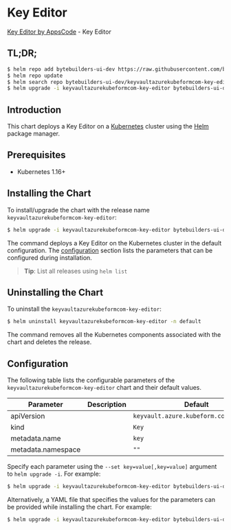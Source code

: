 # Key Editor

[Key Editor by AppsCode](https://byte.builders) - Key Editor

## TL;DR;

```bash
$ helm repo add bytebuilders-ui-dev https://raw.githubusercontent.com/bytebuilders/ui-wizards/
$ helm repo update
$ helm search repo bytebuilders-ui-dev/keyvaultazurekubeformcom-key-editor --version=v0.4.17
$ helm upgrade -i keyvaultazurekubeformcom-key-editor bytebuilders-ui-dev/keyvaultazurekubeformcom-key-editor -n default --create-namespace --version=v0.4.17
```

## Introduction

This chart deploys a Key Editor on a [Kubernetes](http://kubernetes.io) cluster using the [Helm](https://helm.sh) package manager.

## Prerequisites

- Kubernetes 1.16+

## Installing the Chart

To install/upgrade the chart with the release name `keyvaultazurekubeformcom-key-editor`:

```bash
$ helm upgrade -i keyvaultazurekubeformcom-key-editor bytebuilders-ui-dev/keyvaultazurekubeformcom-key-editor -n default --create-namespace --version=v0.4.17
```

The command deploys a Key Editor on the Kubernetes cluster in the default configuration. The [configuration](#configuration) section lists the parameters that can be configured during installation.

> **Tip**: List all releases using `helm list`

## Uninstalling the Chart

To uninstall the `keyvaultazurekubeformcom-key-editor`:

```bash
$ helm uninstall keyvaultazurekubeformcom-key-editor -n default
```

The command removes all the Kubernetes components associated with the chart and deletes the release.

## Configuration

The following table lists the configurable parameters of the `keyvaultazurekubeformcom-key-editor` chart and their default values.

|     Parameter      | Description |                      Default                      |
|--------------------|-------------|---------------------------------------------------|
| apiVersion         |             | <code>keyvault.azure.kubeform.com/v1alpha1</code> |
| kind               |             | <code>Key</code>                                  |
| metadata.name      |             | <code>key</code>                                  |
| metadata.namespace |             | <code>""</code>                                   |


Specify each parameter using the `--set key=value[,key=value]` argument to `helm upgrade -i`. For example:

```bash
$ helm upgrade -i keyvaultazurekubeformcom-key-editor bytebuilders-ui-dev/keyvaultazurekubeformcom-key-editor -n default --create-namespace --version=v0.4.17 --set apiVersion=keyvault.azure.kubeform.com/v1alpha1
```

Alternatively, a YAML file that specifies the values for the parameters can be provided while
installing the chart. For example:

```bash
$ helm upgrade -i keyvaultazurekubeformcom-key-editor bytebuilders-ui-dev/keyvaultazurekubeformcom-key-editor -n default --create-namespace --version=v0.4.17 --values values.yaml
```
